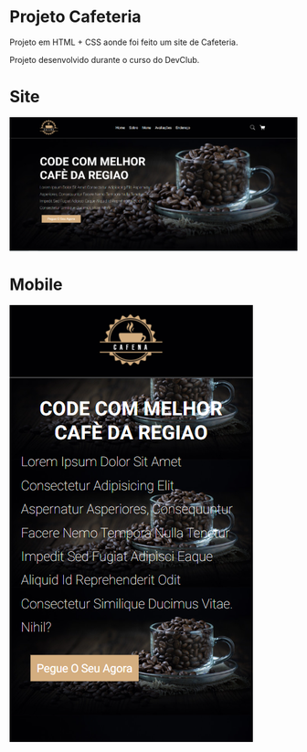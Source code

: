 # Projeto Cafeteria 

Projeto em HTML + CSS aonde foi feito um site de Cafeteria.

Projeto desenvolvido durante o curso do DevClub.

# Site 
<img src="https://github.com/Pedrodouglas83/Projeto-Cafeteria/blob/main/img/cafeteria-site.png?raw=true"/> 


# Mobile 
<img src="https://github.com/Pedrodouglas83/Projeto-Cafeteria/blob/main/img/cafeteria-mobile.png?raw=true"/> 


